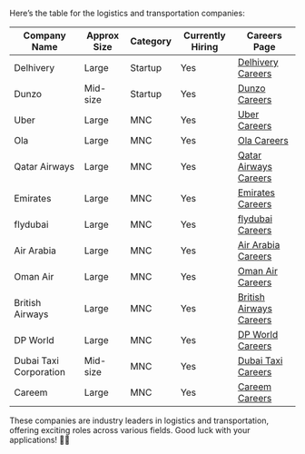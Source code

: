 Here’s the table for the logistics and transportation companies:

| Company Name             | Approx Size | Category      | Currently Hiring | Careers Page                                                   |
|--------------------------|-------------|---------------|------------------|---------------------------------------------------------------|
| Delhivery                | Large       | Startup       | Yes              | [Delhivery Careers](https://www.delhivery.com/careers/)        |
| Dunzo                    | Mid-size    | Startup       | Yes              | [Dunzo Careers](https://www.dunzo.com/careers)                |
| Uber                     | Large       | MNC           | Yes              | [Uber Careers](https://www.uber.com/us/en/careers/)            |
| Ola                      | Large       | MNC           | Yes              | [Ola Careers](https://career.olacabs.com/)                     |
| Qatar Airways            | Large       | MNC           | Yes              | [Qatar Airways Careers](https://careers.qatarairways.com/)     |
| Emirates                 | Large       | MNC           | Yes              | [Emirates Careers](https://www.emiratesgroupcareers.com/)      |
| flydubai                 | Large       | MNC           | Yes              | [flydubai Careers](https://careers.flydubai.com/)              |
| Air Arabia               | Large       | MNC           | Yes              | [Air Arabia Careers](https://www.airarabia.com/en/careers)     |
| Oman Air                 | Large       | MNC           | Yes              | [Oman Air Careers](https://www.omanair.com/gbl/en/careers)     |
| British Airways          | Large       | MNC           | Yes              | [British Airways Careers](https://careers.ba.com/)             |
| DP World                 | Large       | MNC           | Yes              | [DP World Careers](https://www.dpworld.com/careers)            |
| Dubai Taxi Corporation   | Mid-size    | MNC           | Yes              | [Dubai Taxi Careers](https://www.dubaitaxi.ae/careers)         |
| Careem                   | Large       | MNC           | Yes              | [Careem Careers](https://careem.engineering/careers/)          |

These companies are industry leaders in logistics and transportation, offering exciting roles across various fields. Good luck with your applications! 🚀🍀